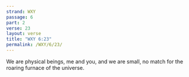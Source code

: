 ```yaml
---
strand: WXY
passage: 6
part: 2
verse: 23
layout: verse
title: "WXY 6:23"
permalink: /WXY/6/23/
---
```

We are physical beings, me and you, and we are small, no match for the roaring furnace of the universe.
